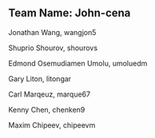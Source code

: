 ## Team Name: John-cena

Jonathan Wang, wangjon5

Shuprio Shourov, shourovs

Edmond Osemudiamen Umolu, umoluedm

Gary Liton, litongar

Carl Marqeuz, marque67

Kenny Chen, chenken9

Maxim Chipeev, chipeevm
